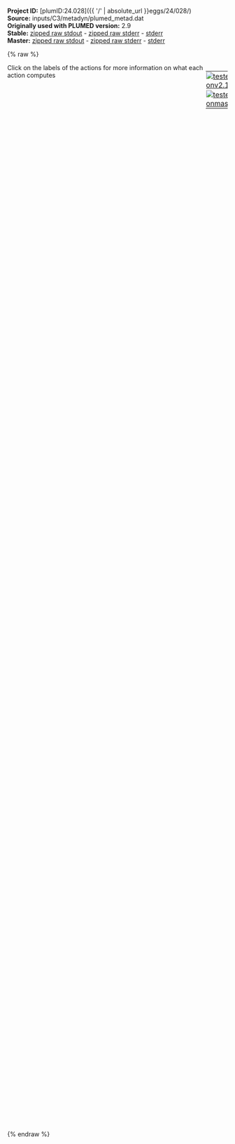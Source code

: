 **Project ID:** [plumID:24.028]({{ '/' | absolute_url }}eggs/24/028/)  
**Source:** inputs/C3/metadyn/plumed_metad.dat  
**Originally used with PLUMED version:** 2.9  
**Stable:** [zipped raw stdout](plumed_metad.dat.plumed.stdout.txt.zip) - [zipped raw stderr](plumed_metad.dat.plumed.stderr.txt.zip) - [stderr](plumed_metad.dat.plumed.stderr)  
**Master:** [zipped raw stdout](plumed_metad.dat.plumed_master.stdout.txt.zip) - [zipped raw stderr](plumed_metad.dat.plumed_master.stderr.txt.zip) - [stderr](plumed_metad.dat.plumed_master.stderr)  

{% raw %}
<div style="width: 100%; float:left">
<div style="width: 90%; float:left" id="value_details_data/inputs/C3/metadyn/plumed_metad.dat"> Click on the labels of the actions for more information on what each action computes </div>
<div style="width: 10%; float:left"><table><tr><td style="padding:1px"><a href="plumed_metad.dat.plumed.stderr"><img src="https://img.shields.io/badge/v2.10-passing-green.svg" alt="tested onv2.10" /></a></td></tr><tr><td style="padding:1px"><a href="plumed_metad.dat.plumed_master.stderr"><img src="https://img.shields.io/badge/master-passing-green.svg" alt="tested onmaster" /></a></td></tr></table></div></div>
<pre style="width=97%;">
<span style="color:blue" class="comment"># Activate MOLINFO functionalities</span>
<span class="plumedtooltip" style="color:green">MOLINFO<span class="right">This command is used to provide information on the molecules that are present in your system. <a href="https://www.plumed.org/doc-master/user-doc/html/_m_o_l_i_n_f_o.html" style="color:green">More details</a><i></i></span></span> <span class="plumedtooltip">STRUCTURE<span class="right">a file in pdb format containing a reference structure<i></i></span></span>=../conf.pdb

<span style="display:none;" id="data/inputs/C3/metadyn/plumed_metad.dat">The MOLINFO action with label <b></b> calculates something</span><b name="data/inputs/C3/metadyn/plumed_metad.datrna" onclick='showPath("data/inputs/C3/metadyn/plumed_metad.dat","data/inputs/C3/metadyn/plumed_metad.datrna","data/inputs/C3/metadyn/plumed_metad.datrna","violet")'>rna</b><span style="display:none;" id="data/inputs/C3/metadyn/plumed_metad.datrna">The GROUP action with label <b>rna</b> calculates the following quantities:<table  align="center" frame="void" width="95%" cellpadding="5%"><tr><td width="5%"><b> Quantity </b>  </td><td width="5%"><b> Type </b>  </td><td><b> Description </b> </td></tr><tr><td width="5%">rna</td><td width="5%"><font color="violet">atoms</font></td><td>indices of atoms specified in GROUP</td></tr></table></span>: <span class="plumedtooltip" style="color:green">GROUP<span class="right">Define a group of atoms so that a particular list of atoms can be referenced with a single label in definitions of CVs or virtual atoms. <a href="https://www.plumed.org/doc-master/user-doc/html/_g_r_o_u_p.html" style="color:green">More details</a><i></i></span></span> <span class="plumedtooltip">NDX_FILE<span class="right">the name of index file (gromacs syntax)<i></i></span></span>=<b name="data/inputs/C3/metadyn/plumed_metad.dat">../indices.ndx</b> <span class="plumedtooltip">NDX_GROUP<span class="right">the name of the group to be imported (gromacs syntax) - first group found is used by default<i></i></span></span>=RNA
<b name="data/inputs/C3/metadyn/plumed_metad.datrnacenter" onclick='showPath("data/inputs/C3/metadyn/plumed_metad.dat","data/inputs/C3/metadyn/plumed_metad.datrnacenter","data/inputs/C3/metadyn/plumed_metad.datrnacenter","violet")'>rnacenter</b><span style="display:none;" id="data/inputs/C3/metadyn/plumed_metad.datrnacenter">The CENTER_FAST action with label <b>rnacenter</b> calculates the following quantities:<table  align="center" frame="void" width="95%" cellpadding="5%"><tr><td width="5%"><b> Quantity </b>  </td><td width="5%"><b> Type </b>  </td><td><b> Description </b> </td></tr><tr><td width="5%">rnacenter</td><td width="5%"><font color="violet">atoms</font></td><td>virtual atom calculated by CENTER_FAST action</td></tr></table></span>: <span class="plumedtooltip" style="color:green">CENTER<span class="right">Calculate the center for a group of atoms, with arbitrary weights. <a href="https://www.plumed.org/doc-master/user-doc/html/_c_e_n_t_e_r.html" style="color:green">More details</a><i></i></span></span> <span class="plumedtooltip">ATOMS<span class="right">the group of atoms that you are calculating the Gyration Tensor for<i></i></span></span>=<b name="data/inputs/C3/metadyn/plumed_metad.datrna">rna</b>
<b name="data/inputs/C3/metadyn/plumed_metad.datposrna" onclick='showPath("data/inputs/C3/metadyn/plumed_metad.dat","data/inputs/C3/metadyn/plumed_metad.datposrna","data/inputs/C3/metadyn/plumed_metad.datposrna","black")'>posrna</b><span style="display:none;" id="data/inputs/C3/metadyn/plumed_metad.datposrna">The POSITION action with label <b>posrna</b> calculates the following quantities:<table  align="center" frame="void" width="95%" cellpadding="5%"><tr><td width="5%"><b> Quantity </b>  </td><td width="5%"><b> Type </b>  </td><td><b> Description </b> </td></tr><tr><td width="5%">posrna.x</td><td width="5%"><font color="black">scalar</font></td><td>the x-component of the atom position</td></tr><tr><td width="5%">posrna.y</td><td width="5%"><font color="black">scalar</font></td><td>the y-component of the atom position</td></tr><tr><td width="5%">posrna.z</td><td width="5%"><font color="black">scalar</font></td><td>the z-component of the atom position</td></tr></table></span>: <span class="plumedtooltip" style="color:green">POSITION<span class="right">Calculate the components of the position of an atom. <a href="https://www.plumed.org/doc-master/user-doc/html/_p_o_s_i_t_i_o_n.html" style="color:green">More details</a><i></i></span></span> <span class="plumedtooltip">ATOM<span class="right">the atom number<i></i></span></span>=<b name="data/inputs/C3/metadyn/plumed_metad.datrnacenter">rnacenter</b>
<b name="data/inputs/C3/metadyn/plumed_metad.datmemb" onclick='showPath("data/inputs/C3/metadyn/plumed_metad.dat","data/inputs/C3/metadyn/plumed_metad.datmemb","data/inputs/C3/metadyn/plumed_metad.datmemb","violet")'>memb</b><span style="display:none;" id="data/inputs/C3/metadyn/plumed_metad.datmemb">The GROUP action with label <b>memb</b> calculates the following quantities:<table  align="center" frame="void" width="95%" cellpadding="5%"><tr><td width="5%"><b> Quantity </b>  </td><td width="5%"><b> Type </b>  </td><td><b> Description </b> </td></tr><tr><td width="5%">memb</td><td width="5%"><font color="violet">atoms</font></td><td>indices of atoms specified in GROUP</td></tr></table></span>: <span class="plumedtooltip" style="color:green">GROUP<span class="right">Define a group of atoms so that a particular list of atoms can be referenced with a single label in definitions of CVs or virtual atoms. <a href="https://www.plumed.org/doc-master/user-doc/html/_g_r_o_u_p.html" style="color:green">More details</a><i></i></span></span> <span class="plumedtooltip">NDX_FILE<span class="right">the name of index file (gromacs syntax)<i></i></span></span>=<b name="data/inputs/C3/metadyn/plumed_metad.dat">../indices.ndx</b> <span class="plumedtooltip">NDX_GROUP<span class="right">the name of the group to be imported (gromacs syntax) - first group found is used by default<i></i></span></span>=C116
<b name="data/inputs/C3/metadyn/plumed_metad.datmembcenter" onclick='showPath("data/inputs/C3/metadyn/plumed_metad.dat","data/inputs/C3/metadyn/plumed_metad.datmembcenter","data/inputs/C3/metadyn/plumed_metad.datmembcenter","violet")'>membcenter</b><span style="display:none;" id="data/inputs/C3/metadyn/plumed_metad.datmembcenter">The CENTER_FAST action with label <b>membcenter</b> calculates the following quantities:<table  align="center" frame="void" width="95%" cellpadding="5%"><tr><td width="5%"><b> Quantity </b>  </td><td width="5%"><b> Type </b>  </td><td><b> Description </b> </td></tr><tr><td width="5%">membcenter</td><td width="5%"><font color="violet">atoms</font></td><td>virtual atom calculated by CENTER_FAST action</td></tr></table></span>: <span class="plumedtooltip" style="color:green">CENTER<span class="right">Calculate the center for a group of atoms, with arbitrary weights. <a href="https://www.plumed.org/doc-master/user-doc/html/_c_e_n_t_e_r.html" style="color:green">More details</a><i></i></span></span> <span class="plumedtooltip">ATOMS<span class="right">the group of atoms that you are calculating the Gyration Tensor for<i></i></span></span>=<b name="data/inputs/C3/metadyn/plumed_metad.datmemb">memb</b>
<b name="data/inputs/C3/metadyn/plumed_metad.datposmemb" onclick='showPath("data/inputs/C3/metadyn/plumed_metad.dat","data/inputs/C3/metadyn/plumed_metad.datposmemb","data/inputs/C3/metadyn/plumed_metad.datposmemb","black")'>posmemb</b><span style="display:none;" id="data/inputs/C3/metadyn/plumed_metad.datposmemb">The POSITION action with label <b>posmemb</b> calculates the following quantities:<table  align="center" frame="void" width="95%" cellpadding="5%"><tr><td width="5%"><b> Quantity </b>  </td><td width="5%"><b> Type </b>  </td><td><b> Description </b> </td></tr><tr><td width="5%">posmemb.x</td><td width="5%"><font color="black">scalar</font></td><td>the x-component of the atom position</td></tr><tr><td width="5%">posmemb.y</td><td width="5%"><font color="black">scalar</font></td><td>the y-component of the atom position</td></tr><tr><td width="5%">posmemb.z</td><td width="5%"><font color="black">scalar</font></td><td>the z-component of the atom position</td></tr></table></span>: <span class="plumedtooltip" style="color:green">POSITION<span class="right">Calculate the components of the position of an atom. <a href="https://www.plumed.org/doc-master/user-doc/html/_p_o_s_i_t_i_o_n.html" style="color:green">More details</a><i></i></span></span> <span class="plumedtooltip">ATOM<span class="right">the atom number<i></i></span></span>=<b name="data/inputs/C3/metadyn/plumed_metad.datmembcenter">membcenter</b>
<b name="data/inputs/C3/metadyn/plumed_metad.datd" onclick='showPath("data/inputs/C3/metadyn/plumed_metad.dat","data/inputs/C3/metadyn/plumed_metad.datd","data/inputs/C3/metadyn/plumed_metad.datd","black")'>d</b><span style="display:none;" id="data/inputs/C3/metadyn/plumed_metad.datd">The DISTANCE action with label <b>d</b> calculates the following quantities:<table  align="center" frame="void" width="95%" cellpadding="5%"><tr><td width="5%"><b> Quantity </b>  </td><td width="5%"><b> Type </b>  </td><td><b> Description </b> </td></tr><tr><td width="5%">d.a</td><td width="5%"><font color="black">scalar</font></td><td>the normalized projection on the first lattice vector of the vector connecting the two atoms</td></tr><tr><td width="5%">d.b</td><td width="5%"><font color="black">scalar</font></td><td>the normalized projection on the second lattice vector of the vector connecting the two atoms</td></tr><tr><td width="5%">d.c</td><td width="5%"><font color="black">scalar</font></td><td>the normalized projection on the third lattice vector of the vector connecting the two atoms</td></tr></table></span>: <span class="plumedtooltip" style="color:green">DISTANCE<span class="right">Calculate the distance between a pair of atoms. <a href="https://www.plumed.org/doc-master/user-doc/html/_d_i_s_t_a_n_c_e.html" style="color:green">More details</a><i></i></span></span> <span class="plumedtooltip">ATOMS<span class="right">the pair of atom that we are calculating the distance between<i></i></span></span>=<b name="data/inputs/C3/metadyn/plumed_metad.datrnacenter">rnacenter</b>,<b name="data/inputs/C3/metadyn/plumed_metad.datmembcenter">membcenter</b> <span class="plumedtooltip">SCALED_COMPONENTS<span class="right"> calculate the a, b and c scaled components of the distance separately and store them as label<i></i></span></span>
<b name="data/inputs/C3/metadyn/plumed_metad.datscaled_zdist" onclick='showPath("data/inputs/C3/metadyn/plumed_metad.dat","data/inputs/C3/metadyn/plumed_metad.datscaled_zdist","data/inputs/C3/metadyn/plumed_metad.datscaled_zdist","black")'>scaled_zdist</b><span style="display:none;" id="data/inputs/C3/metadyn/plumed_metad.datscaled_zdist">The COMBINE action with label <b>scaled_zdist</b> calculates the following quantities:<table  align="center" frame="void" width="95%" cellpadding="5%"><tr><td width="5%"><b> Quantity </b>  </td><td width="5%"><b> Type </b>  </td><td><b> Description </b> </td></tr><tr><td width="5%">scaled_zdist</td><td width="5%"><font color="black">scalar</font></td><td>a linear compbination</td></tr></table></span>: <span class="plumedtooltip" style="color:green">COMBINE<span class="right">Calculate a polynomial combination of a set of other variables. <a href="https://www.plumed.org/doc-master/user-doc/html/_c_o_m_b_i_n_e.html" style="color:green">More details</a><i></i></span></span> <span class="plumedtooltip">ARG<span class="right">the values input to this function<i></i></span></span>=<b name="data/inputs/C3/metadyn/plumed_metad.datd">d.c</b> <span class="plumedtooltip">COEFFICIENTS<span class="right"> the coefficients of the arguments in your function<i></i></span></span>=10.1512 <span class="plumedtooltip">PERIODIC<span class="right">if the output of your function is periodic then you should specify the periodicity of the function<i></i></span></span>=-5.0756,5.0756
<span id="data/inputs/C3/metadyn/plumed_metad.datdefmetad_short"><b name="data/inputs/C3/metadyn/plumed_metad.datmetad" onclick='showPath("data/inputs/C3/metadyn/plumed_metad.dat","data/inputs/C3/metadyn/plumed_metad.datmetad","data/inputs/C3/metadyn/plumed_metad.datmetad","black")'>metad</b><span style="display:none;" id="data/inputs/C3/metadyn/plumed_metad.datmetad">The METAD action with label <b>metad</b> calculates the following quantities:<table  align="center" frame="void" width="95%" cellpadding="5%"><tr><td width="5%"><b> Quantity </b>  </td><td width="5%"><b> Type </b>  </td><td><b> Description </b> </td></tr><tr><td width="5%">metad.bias</td><td width="5%"><font color="black">scalar</font></td><td>the instantaneous value of the bias potential</td></tr></table></span>: <span class="plumedtooltip" style="color:green">METAD<span class="right">Used to performed metadynamics on one or more collective variables. This action has <a class="toggler" href='javascript:;' onclick='toggleDisplay("data/inputs/C3/metadyn/plumed_metad.datdefmetad");'>hidden defaults</a>. <a href="https://www.plumed.org/doc-master/user-doc/html/_m_e_t_a_d.html">More details</a><i></i></span></span> ...

   <span class="plumedtooltip">ARG<span class="right">the labels of the scalars on which the bias will act<i></i></span></span>=<b name="data/inputs/C3/metadyn/plumed_metad.datscaled_zdist">scaled_zdist</b> <span class="plumedtooltip">SIGMA<span class="right">the widths of the Gaussian hills<i></i></span></span>=0.02 <span class="plumedtooltip">TAU<span class="right">in well tempered metadynamics, sets height to (k_B Delta T*pace*timestep)/tau<i></i></span></span>=11.25 <span class="plumedtooltip">PACE<span class="right">the frequency for hill addition<i></i></span></span>=200 <span class="plumedtooltip">BIASFACTOR<span class="right">use well tempered metadynamics and use this bias factor<i></i></span></span>=10 <span class="plumedtooltip">TEMP<span class="right">the system temperature - this is only needed if you are doing well-tempered metadynamics<i></i></span></span>=323
   <span class="plumedtooltip">GRID_MIN<span class="right">the lower bounds for the grid<i></i></span></span>=-5.0756 <span class="plumedtooltip">GRID_MAX<span class="right">the upper bounds for the grid<i></i></span></span>=5.0756
...
</span><span id="data/inputs/C3/metadyn/plumed_metad.datdefmetad_long" style="display:none;"><b name="data/inputs/C3/metadyn/plumed_metad.datmetad" onclick='showPath("data/inputs/C3/metadyn/plumed_metad.dat","data/inputs/C3/metadyn/plumed_metad.datmetad","data/inputs/C3/metadyn/plumed_metad.datmetad","black")'>metad</b>: <span class="plumedtooltip" style="color:green">METAD<span class="right">Used to performed metadynamics on one or more collective variables. This action uses the <a class="toggler" href='javascript:;' onclick='toggleDisplay("data/inputs/C3/metadyn/plumed_metad.datdefmetad");'>defaults shown here</a>. <a href="https://www.plumed.org/doc-master/user-doc/html/_m_e_t_a_d.html">More details</a><i></i></span></span> ...

   <span class="plumedtooltip">ARG<span class="right">the labels of the scalars on which the bias will act<i></i></span></span>=<b name="data/inputs/C3/metadyn/plumed_metad.datscaled_zdist">scaled_zdist</b> <span class="plumedtooltip">SIGMA<span class="right">the widths of the Gaussian hills<i></i></span></span>=0.02 <span class="plumedtooltip">TAU<span class="right">in well tempered metadynamics, sets height to (k_B Delta T*pace*timestep)/tau<i></i></span></span>=11.25 <span class="plumedtooltip">PACE<span class="right">the frequency for hill addition<i></i></span></span>=200 <span class="plumedtooltip">BIASFACTOR<span class="right">use well tempered metadynamics and use this bias factor<i></i></span></span>=10 <span class="plumedtooltip">TEMP<span class="right">the system temperature - this is only needed if you are doing well-tempered metadynamics<i></i></span></span>=323
   <span class="plumedtooltip">GRID_MIN<span class="right">the lower bounds for the grid<i></i></span></span>=-5.0756 <span class="plumedtooltip">GRID_MAX<span class="right">the upper bounds for the grid<i></i></span></span>=5.0756
 <span class="plumedtooltip">FILE<span class="right"> a file in which the list of added hills is stored<i></i></span></span>=HILLS
...
</span><br/><br/><span class="plumedtooltip" style="color:green">PRINT<span class="right">Print quantities to a file. <a href="https://www.plumed.org/doc-master/user-doc/html/_p_r_i_n_t.html" style="color:green">More details</a><i></i></span></span> <span class="plumedtooltip">ARG<span class="right">the labels of the values that you would like to print to the file<i></i></span></span>=<b name="data/inputs/C3/metadyn/plumed_metad.datscaled_zdist">scaled_zdist</b>,<b name="data/inputs/C3/metadyn/plumed_metad.datmetad">metad.bias</b> <span class="plumedtooltip">FILE<span class="right">the name of the file on which to output these quantities<i></i></span></span>=METADYN <span class="plumedtooltip">STRIDE<span class="right"> the frequency with which the quantities of interest should be output<i></i></span></span>=5000
</pre>
{% endraw %}
